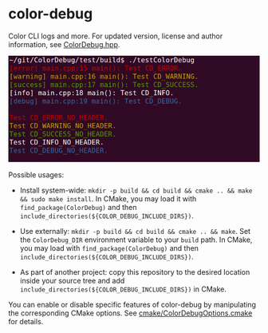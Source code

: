 color-debug
===========

Color CLI logs and more. For updated version, license and author information, see [ColorDebug.hpp](ColorDebug.hpp).

[![Image](example/testColorDebug.png)](./)

Possible usages:

* Install system-wide: `mkdir -p build && cd build && cmake .. && make && sudo make install`. In CMake, you may load it with `find_package(ColorDebug)` and then `include_directories(${COLOR_DEBUG_INCLUDE_DIRS})`.

* Use externally: `mkdir -p build && cd build && cmake .. && make`. Set the `ColorDebug_DIR` environment variable to your `build` path. In CMake, you may load with `find_package(ColorDebug)` and then `include_directories(${COLOR_DEBUG_INCLUDE_DIRS})`.

* As part of another project: copy this repository to the desired location inside your source tree and add `include_directories(${COLOR_DEBUG_INCLUDE_DIRS})` in CMake.

You can enable or disable specific features of color-debug by manipulating the corresponding CMake options. See [cmake/ColorDebugOptions.cmake](cmake/ColorDebugOptions.cmake) for details.

